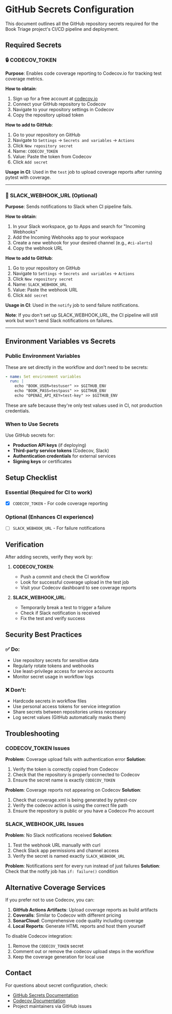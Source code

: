 # GitHub Secrets Configuration

This document outlines all the GitHub repository secrets required for the Book Triage project's CI/CD pipeline and deployment.

## Required Secrets

### 🔒 CODECOV_TOKEN

**Purpose**: Enables code coverage reporting to Codecov.io for tracking test coverage metrics.

**How to obtain**:
1. Sign up for a free account at [codecov.io](https://codecov.io)
2. Connect your GitHub repository to Codecov
3. Navigate to your repository settings in Codecov
4. Copy the repository upload token

**How to add to GitHub**:
1. Go to your repository on GitHub
2. Navigate to `Settings` → `Secrets and variables` → `Actions`
3. Click `New repository secret`
4. Name: `CODECOV_TOKEN`
5. Value: Paste the token from Codecov
6. Click `Add secret`

**Usage in CI**: Used in the `test` job to upload coverage reports after running pytest with coverage.

---

### 📢 SLACK_WEBHOOK_URL (Optional)

**Purpose**: Sends notifications to Slack when CI pipeline fails.

**How to obtain**:
1. In your Slack workspace, go to Apps and search for "Incoming Webhooks"
2. Add the Incoming Webhooks app to your workspace
3. Create a new webhook for your desired channel (e.g., `#ci-alerts`)
4. Copy the webhook URL

**How to add to GitHub**:
1. Go to your repository on GitHub
2. Navigate to `Settings` → `Secrets and variables` → `Actions`
3. Click `New repository secret`
4. Name: `SLACK_WEBHOOK_URL`
5. Value: Paste the webhook URL
6. Click `Add secret`

**Usage in CI**: Used in the `notify` job to send failure notifications.

**Note**: If you don't set up SLACK_WEBHOOK_URL, the CI pipeline will still work but won't send Slack notifications on failures.

---

## Environment Variables vs Secrets

### Public Environment Variables
These are set directly in the workflow and don't need to be secrets:

```yaml
- name: Set environment variables
  run: |
    echo "BOOK_USER=testuser" >> $GITHUB_ENV
    echo "BOOK_PASS=testpass" >> $GITHUB_ENV
    echo "OPENAI_API_KEY=test-key" >> $GITHUB_ENV
```

These are safe because they're only test values used in CI, not production credentials.

### When to Use Secrets
Use GitHub secrets for:
- **Production API keys** (if deploying)
- **Third-party service tokens** (Codecov, Slack)
- **Authentication credentials** for external services
- **Signing keys** or certificates

## Setup Checklist

### Essential (Required for CI to work)
- [x] `CODECOV_TOKEN` - For code coverage reporting

### Optional (Enhances CI experience)
- [ ] `SLACK_WEBHOOK_URL` - For failure notifications

## Verification

After adding secrets, verify they work by:

1. **CODECOV_TOKEN**: 
   - Push a commit and check the CI workflow
   - Look for successful coverage upload in the test job
   - Visit your Codecov dashboard to see coverage reports

2. **SLACK_WEBHOOK_URL**:
   - Temporarily break a test to trigger a failure
   - Check if Slack notification is received
   - Fix the test and verify success

## Security Best Practices

### ✅ Do:
- Use repository secrets for sensitive data
- Regularly rotate tokens and webhooks
- Use least-privilege access for service accounts
- Monitor secret usage in workflow logs

### ❌ Don't:
- Hardcode secrets in workflow files
- Use personal access tokens for service integration
- Share secrets between repositories unless necessary
- Log secret values (GitHub automatically masks them)

## Troubleshooting

### CODECOV_TOKEN Issues

**Problem**: Coverage upload fails with authentication error
**Solution**: 
1. Verify the token is correctly copied from Codecov
2. Check that the repository is properly connected to Codecov
3. Ensure the secret name is exactly `CODECOV_TOKEN`

**Problem**: Coverage reports not appearing on Codecov
**Solution**:
1. Check that coverage.xml is being generated by pytest-cov
2. Verify the codecov action is using the correct file path
3. Ensure the repository is public or you have a Codecov Pro account

### SLACK_WEBHOOK_URL Issues

**Problem**: No Slack notifications received
**Solution**:
1. Test the webhook URL manually with curl
2. Check Slack app permissions and channel access
3. Verify the secret is named exactly `SLACK_WEBHOOK_URL`

**Problem**: Notifications sent for every run instead of just failures
**Solution**: Check that the notify job has `if: failure()` condition

## Alternative Coverage Services

If you prefer not to use Codecov, you can:

1. **GitHub Actions Artifacts**: Upload coverage reports as build artifacts
2. **Coveralls**: Similar to Codecov with different pricing
3. **SonarCloud**: Comprehensive code quality including coverage
4. **Local Reports**: Generate HTML reports and host them yourself

To disable Codecov integration:
1. Remove the `CODECOV_TOKEN` secret
2. Comment out or remove the codecov upload steps in the workflow
3. Keep the coverage generation for local use

## Contact

For questions about secret configuration, check:
- [GitHub Secrets Documentation](https://docs.github.com/en/actions/security-guides/encrypted-secrets)
- [Codecov Documentation](https://docs.codecov.io/docs)
- Project maintainers via GitHub issues 